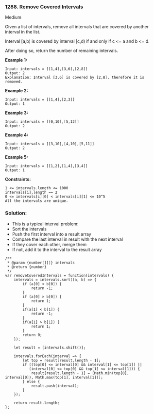 ### 1288. Remove Covered Intervals
Medium

Given a list of intervals, remove all intervals that are covered by another interval in the list.

Interval [a,b) is covered by interval [c,d) if and only if c <= a and b <= d.

After doing so, return the number of remaining intervals. 

**Example 1:**
```
Input: intervals = [[1,4],[3,6],[2,8]]
Output: 2
Explanation: Interval [3,6] is covered by [2,8], therefore it is removed.
```

**Example 2:**
```
Input: intervals = [[1,4],[2,3]]
Output: 1
```

**Example 3:**
```
Input: intervals = [[0,10],[5,12]]
Output: 2
```

**Example 4:**
```
Input: intervals = [[3,10],[4,10],[5,11]]
Output: 2
```

**Example 5:**
```
Input: intervals = [[1,2],[1,4],[3,4]]
Output: 1
``` 

**Constraints:**
```
1 <= intervals.length <= 1000
intervals[i].length == 2
0 <= intervals[i][0] < intervals[i][1] <= 10^5
All the intervals are unique.
```
### Solution:
- This is a typical interval problem:
- Sort the intervals
- Push the first interval into a result array
- Compare the last interval in result with the next interval
- If they cover each other, merge them
- If not, add it to the interval to the result array

```
/**
 * @param {number[][]} intervals
 * @return {number}
 */
var removeCoveredIntervals = function(intervals) {
    intervals = intervals.sort((a, b) => {
        if (a[0] < b[0]) {
            return -1;
        }
        if (a[0] > b[0]) {
            return 1;
        }
        if(a[1] < b[1]) {
            return -1;
        }
        if(a[1] > b[1]) {
            return 1;
        }
        return 0;
    });
    
    let result = [intervals.shift()];
    
    intervals.forEach(interval => {
        let top = result[result.length - 1];
        if ((top[0] <= interval[0] && interval[1] <= top[1]) || 
           (interval[0] <= top[0] && top[1] <= interval[1])) {
            result[result.length - 1] = [Math.min(top[0], interval[0]), Math.max(top[1], interval[1])];
        } else {
            result.push(interval);
        } 
    });
    
    return result.length;
};
```
